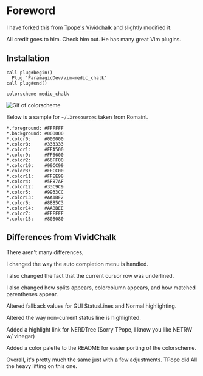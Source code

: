 # Foreword

I have forked this from [Tpope's Vividchalk](https://github.com/tpope/vim-vividchalk)
and slightly modified it.

All credit goes to him. Check him out. He has many great Vim plugins.

## Installation

```vimL
call plug#begin()
  Plug 'ParamagicDev/vim-medic_chalk'
call plug#end()

colorscheme medic_chalk
```

![Gif of colorscheme](https://gfycat.com/mistyscientificblackmamba)

Below is a sample for `~/.Xresources` taken from RomainL

    *.foreground: #FFFFFF
    *.background: #000000
    *.color0:     #000000
    *.color8:     #333333
    *.color1:     #FFA500
    *.color9:     #FF6600
    *.color2:     #66FF00
    *.color10:    #99CC99
    *.color3:     #FFCC00
    *.color11:    #FFEE98
    *.color4:     #5F87AF
    *.color12:    #33C9C9
    *.color5:     #9933CC
    *.color13:    #AA1BF2
    *.color6:     #88B5C3
    *.color14:    #AABBEE
    *.color7:     #FFFFFF
    *.color15:    #808080

## Differences from VividChalk

There aren't many differences,

I changed the way the auto completion menu is handled.

I also changed the fact that the current cursor row was underlined.

I also changed how splits appears, colorcolumn appears, and
how matched parentheses appear.

Altered fallback values for GUI StatusLines and Normal highlighting.

Altered the way non-current status line is highlighted.

Added a highlight link for NERDTree (Sorry TPope, I know you like NETRW w/ vinegar)

Added a color palette to the README for easier porting of the colorscheme.

Overall, it's pretty much the same just with a few adjustments. TPope did
All the heavy lifting on this one.
